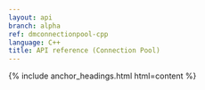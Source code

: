 ```yaml
---
layout: api
branch: alpha
ref: dmconnectionpool-cpp
language: C++
title: API reference (Connection Pool)
---
```

{% include anchor_headings.html html=content %}